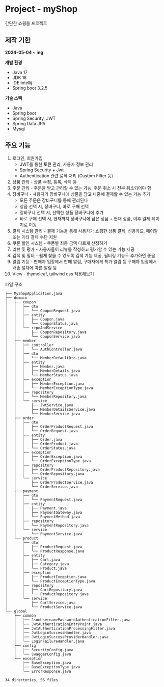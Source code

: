 # Project - myShop


간단한 쇼핑몰 프로젝트


## 제작 기한

**2024-05-04 ~ ing**

**개발 환경**

- Java 17
- JDK 18
- IDE Intellij
- Spring boot 3.2.5

**기술 스택**

- Java
- Spring boot
- Spring Security, JWT
- Spring Data JPA
- Mysql

## 주요 기능

1. 로그인, 회원가입
    - JWT를 통한 토큰 관리, 사용자 정보 관리
    - Spring Security + Jwt
    - Authentication 관련 로직 처리 (Custom Filter 등)
2. 상품 관리 - 상품 수정, 등록, 삭제 등
3. 주문 관리 - 주문을 받고 관리할 수 있는 기능. 주문 취소 시 전부 취소되어야 함
4. 장바구니 - 사용자가 장바구니에 상품을 담고 나중에 결제할 수 있는 기능 추가
   - 모든 주문은 장바구니를 통해 관리된다
   - 상품 선택 시, 장바구니, 바로 구매 선택
   - 장바구니 선택 시, 선택한 상품 장바구니에 추가
   - 바로 구매 선택 시, 현재까지 장바구니에 담은 상품 + 현재 상품, 이후 결제 페이지로 이동
5. 결제 시스템 관리 - 결제 기능을 통해 사용자가 쇼핑한 상품 결제, 신용카드, 페이팔 또는 기타 결제 수단 지원
6. 쿠폰 할인 시스템 - 쿠폰별 최종 금액 다르게 산정하기
7. 리뷰 및 평가 - 사용자들이 리뷰를 작성하고 평가할 수 있는 기능 제공
8. 검색 및 필터 - 쉽게 찾을 수 있도록 검색 기능 제공, 필터링 기능도 추가하면 좋음
9. 알림 기능 - 판매자 입장에서 판매 알림, 구매자에게 특가 알림 등 구매자 입장에서 배송 절차에 따른 알림 등
10. View - thymeleaf, tailwind css 적용해보기

파일 구조
```text
├── MyShopApplication.java
├── domain
│   ├── coupon
│   │   ├── dto
│   │   │   └── CouponRequest.java
│   │   ├── entity
│   │   │   ├── Coupon.java
│   │   │   └── CouponStatus.java
│   │   └── repoAndService
│   │       ├── CouponRepository.java
│   │       └── CouponService.java
│   ├── member
│   │   ├── controller
│   │   │   └── AuthController.java
│   │   ├── dto
│   │   │   └── MemberDefaultDto.java
│   │   ├── entity
│   │   │   ├── Member.java
│   │   │   ├── MemberDetails.java
│   │   │   └── MemberStatus.java
│   │   ├── exception
│   │   │   ├── MemberException.java
│   │   │   └── MemberExceptionType.java
│   │   ├── repository
│   │   │   └── MemberRepository.java
│   │   └── service
│   │       ├── JwtService.java
│   │       ├── MemberDetailsService.java
│   │       └── MemberService.java
│   ├── order
│   │   ├── dto
│   │   │   ├── OrderProductRequest.java
│   │   │   └── OrderRequest.java
│   │   ├── entity
│   │   │   ├── Order.java
│   │   │   ├── OrderProduct.java
│   │   │   └── OrderStatus.java
│   │   ├── exception
│   │   │   ├── OrderException.java
│   │   │   └── OrderExceptionType.java
│   │   ├── repository
│   │   │   ├── OrderProductRepository.java
│   │   │   └── OrderRepository.java
│   │   └── service
│   │       ├── OrderProductService.java
│   │       └── OrderService.java
│   ├── payment
│   │   ├── dto
│   │   │   └── PaymentRequest.java
│   │   ├── entity
│   │   │   ├── Payment.java
│   │   │   ├── PaymentGateway.java
│   │   │   └── PaymentMethod.java
│   │   ├── repository
│   │   │   └── PaymentRepository.java
│   │   └── service
│   │       └── PaymentService.java
│   └── product
│       ├── dto
│       │   ├── ProductRequest.java
│       │   └── ProductResponse.java
│       ├── entity
│       │   ├── Cart.java
│       │   ├── Category.java
│       │   └── Product.java
│       ├── exception
│       │   ├── ProductException.java
│       │   └── ProductExceptionType.java
│       ├── repository
│       │   ├── CartRepository.java
│       │   └── ProductRepository.java
│       └── service
│           ├── CartService.java
│           └── ProductService.java
└── global
    ├── common
    │   ├── JsonUsernamePasswordAuthenticationFilter.java
    │   ├── JwtAuthenticationEntryPoint.java
    │   ├── JwtAuthenticationProcessingFilter.java
    │   ├── JwtLoginSuccessHandler.java
    │   ├── JwtLoginSuccessProviderHandler.java
    │   └── LoginFailureHandler.java
    ├── config
    │   ├── SecurityConfig.java
    │   └── SwaggerConfig.java
    └── exception
        ├── BaseException.java
        ├── BaseExceptionType.java
        └── ErrorResponse.java

34 directories, 56 files

```